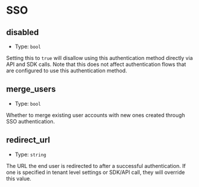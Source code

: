 
SSO
====



disabled
--------

- Type: `bool` 

Setting this to `true` will disallow using this authentication method directly via
API and SDK calls. Note that this does not affect authentication flows that are
configured to use this authentication method.



merge_users
-----------

- Type: `bool` 

Whether to merge existing user accounts with new ones created through SSO authentication.



redirect_url
------------

- Type: `string` 

The URL the end user is redirected to after a successful authentication. If one is specified
in tenant level settings or SDK/API call, they will override this value.
